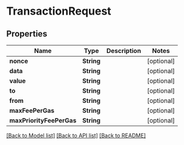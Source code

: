 # TransactionRequest

## Properties
Name | Type | Description | Notes
------------ | ------------- | ------------- | -------------
**nonce** | **String** |  | [optional] 
**data** | **String** |  | [optional] 
**value** | **String** |  | [optional] 
**to** | **String** |  | [optional] 
**from** | **String** |  | [optional] 
**maxFeePerGas** | **String** |  | [optional] 
**maxPriorityFeePerGas** | **String** |  | [optional] 

[[Back to Model list]](../README.md#documentation-for-models) [[Back to API list]](../README.md#documentation-for-api-endpoints) [[Back to README]](../README.md)


